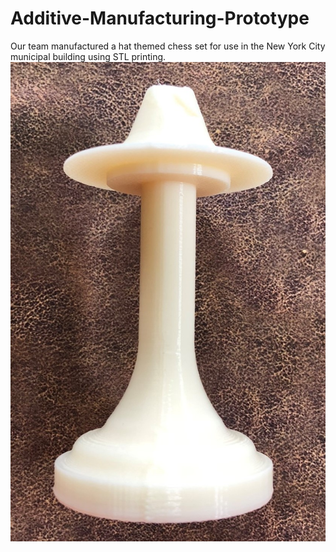 # Additive-Manufacturing-Prototype
Our team manufactured a hat themed chess set for use in the New York City municipal building using STL printing.
![Chess Piece](/ChessPiece.jpeg)
